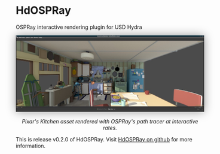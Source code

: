 # HdOSPRay
OSPRay interactive rendering plugin for USD Hydra

<center>
<img src="images/hdospray_kitchen_pt.jpg" style="padding: 0px 0px 0px 0px; box-shadow: 0px 0px 24px rgba(0,0,0,0.4);">
<p><em>Pixar's Kitchen asset rendered with OSPRay's path tracer at interactive rates.</em></p></center>

This is release v0.2.0 of HdOSPRay. 
Visit [HdOSPRay on github](https://github.com/ospray/hdospray) for more information.

